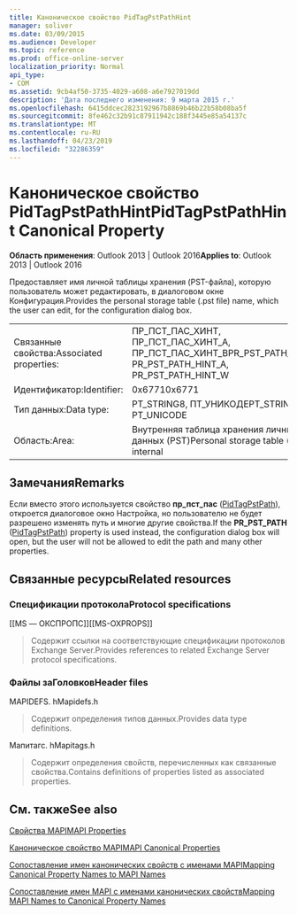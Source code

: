 ```yaml
---
title: Каноническое свойство PidTagPstPathHint
manager: soliver
ms.date: 03/09/2015
ms.audience: Developer
ms.topic: reference
ms.prod: office-online-server
localization_priority: Normal
api_type:
- COM
ms.assetid: 9cb4af50-3735-4029-a608-a6e7927019dd
description: 'Дата последнего изменения: 9 марта 2015 г.'
ms.openlocfilehash: 6415ddcec2823192967b8869b46b22b58b08ba5f
ms.sourcegitcommit: 8fe462c32b91c87911942c188f3445e85a54137c
ms.translationtype: MT
ms.contentlocale: ru-RU
ms.lasthandoff: 04/23/2019
ms.locfileid: "32286359"
---
```

# <a name="pidtagpstpathhint-canonical-property"></a><span data-ttu-id="b5ca4-103">Каноническое свойство PidTagPstPathHint</span><span class="sxs-lookup"><span data-stu-id="b5ca4-103">PidTagPstPathHint Canonical Property</span></span>

  
  
<span data-ttu-id="b5ca4-104">**Область применения**: Outlook 2013 | Outlook 2016</span><span class="sxs-lookup"><span data-stu-id="b5ca4-104">**Applies to**: Outlook 2013 | Outlook 2016</span></span> 
  
<span data-ttu-id="b5ca4-105">Предоставляет имя личной таблицы хранения (PST-файла), которую пользователь может редактировать, в диалоговом окне Конфигурация.</span><span class="sxs-lookup"><span data-stu-id="b5ca4-105">Provides the personal storage table (.pst file) name, which the user can edit, for the configuration dialog box.</span></span> 
  
|||
|:-----|:-----|
|<span data-ttu-id="b5ca4-106">Связанные свойства:</span><span class="sxs-lookup"><span data-stu-id="b5ca4-106">Associated properties:</span></span>  <br/> |<span data-ttu-id="b5ca4-107">ПР_ПСТ_ПАС_ХИНТ, ПР_ПСТ_ПАС_ХИНТ_А, ПР_ПСТ_ПАС_ХИНТ_В</span><span class="sxs-lookup"><span data-stu-id="b5ca4-107">PR_PST_PATH_HINT, PR_PST_PATH_HINT_A, PR_PST_PATH_HINT_W</span></span>  <br/> |
|<span data-ttu-id="b5ca4-108">Идентификатор:</span><span class="sxs-lookup"><span data-stu-id="b5ca4-108">Identifier:</span></span>  <br/> |<span data-ttu-id="b5ca4-109">0x6771</span><span class="sxs-lookup"><span data-stu-id="b5ca4-109">0x6771</span></span>  <br/> |
|<span data-ttu-id="b5ca4-110">Тип данных:</span><span class="sxs-lookup"><span data-stu-id="b5ca4-110">Data type:</span></span>  <br/> |<span data-ttu-id="b5ca4-111">PT_STRING8, ПТ_УНИКОДЕ</span><span class="sxs-lookup"><span data-stu-id="b5ca4-111">PT_STRING8, PT_UNICODE</span></span>  <br/> |
|<span data-ttu-id="b5ca4-112">Область:</span><span class="sxs-lookup"><span data-stu-id="b5ca4-112">Area:</span></span>  <br/> |<span data-ttu-id="b5ca4-113">Внутренняя таблица хранения личных данных (PST)</span><span class="sxs-lookup"><span data-stu-id="b5ca4-113">Personal storage table (.pst) internal</span></span>  <br/> |
   
## <a name="remarks"></a><span data-ttu-id="b5ca4-114">Замечания</span><span class="sxs-lookup"><span data-stu-id="b5ca4-114">Remarks</span></span>

<span data-ttu-id="b5ca4-115">Если вместо этого используется свойство **пр_пст_пас** ([PidTagPstPath](pidtagpstpath-canonical-property.md)), откроется диалоговое окно Настройка, но пользователю не будет разрешено изменять путь и многие другие свойства.</span><span class="sxs-lookup"><span data-stu-id="b5ca4-115">If the **PR_PST_PATH** ([PidTagPstPath](pidtagpstpath-canonical-property.md)) property is used instead, the configuration dialog box will open, but the user will not be allowed to edit the path and many other properties.</span></span>
  
## <a name="related-resources"></a><span data-ttu-id="b5ca4-116">Связанные ресурсы</span><span class="sxs-lookup"><span data-stu-id="b5ca4-116">Related resources</span></span>

### <a name="protocol-specifications"></a><span data-ttu-id="b5ca4-117">Спецификации протокола</span><span class="sxs-lookup"><span data-stu-id="b5ca4-117">Protocol specifications</span></span>

<span data-ttu-id="b5ca4-118">[[MS — ОКСПРОПС]]</span><span class="sxs-lookup"><span data-stu-id="b5ca4-118">[[MS-OXPROPS]]</span></span> 
  
> <span data-ttu-id="b5ca4-119">Содержит ссылки на соответствующие спецификации протоколов Exchange Server.</span><span class="sxs-lookup"><span data-stu-id="b5ca4-119">Provides references to related Exchange Server protocol specifications.</span></span>
    
### <a name="header-files"></a><span data-ttu-id="b5ca4-120">Файлы заГоловков</span><span class="sxs-lookup"><span data-stu-id="b5ca4-120">Header files</span></span>

<span data-ttu-id="b5ca4-121">MAPIDEFS. h</span><span class="sxs-lookup"><span data-stu-id="b5ca4-121">Mapidefs.h</span></span>
  
> <span data-ttu-id="b5ca4-122">Содержит определения типов данных.</span><span class="sxs-lookup"><span data-stu-id="b5ca4-122">Provides data type definitions.</span></span>
    
<span data-ttu-id="b5ca4-123">Мапитагс. h</span><span class="sxs-lookup"><span data-stu-id="b5ca4-123">Mapitags.h</span></span>
  
> <span data-ttu-id="b5ca4-124">Содержит определения свойств, перечисленных как связанные свойства.</span><span class="sxs-lookup"><span data-stu-id="b5ca4-124">Contains definitions of properties listed as associated properties.</span></span>
    
## <a name="see-also"></a><span data-ttu-id="b5ca4-125">См. также</span><span class="sxs-lookup"><span data-stu-id="b5ca4-125">See also</span></span>



[<span data-ttu-id="b5ca4-126">Свойства MAPI</span><span class="sxs-lookup"><span data-stu-id="b5ca4-126">MAPI Properties</span></span>](mapi-properties.md)
  
[<span data-ttu-id="b5ca4-127">Каноническое свойство MAPI</span><span class="sxs-lookup"><span data-stu-id="b5ca4-127">MAPI Canonical Properties</span></span>](mapi-canonical-properties.md)
  
[<span data-ttu-id="b5ca4-128">Сопоставление имен канонических свойств с именами MAPI</span><span class="sxs-lookup"><span data-stu-id="b5ca4-128">Mapping Canonical Property Names to MAPI Names</span></span>](mapping-canonical-property-names-to-mapi-names.md)
  
[<span data-ttu-id="b5ca4-129">Сопоставление имен MAPI с именами канонических свойств</span><span class="sxs-lookup"><span data-stu-id="b5ca4-129">Mapping MAPI Names to Canonical Property Names</span></span>](mapping-mapi-names-to-canonical-property-names.md)

